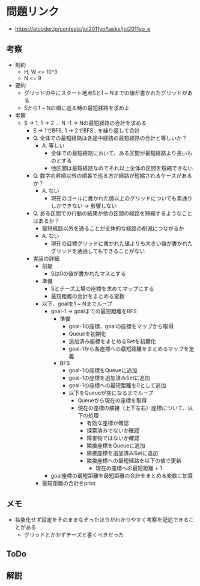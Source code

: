 # 問題リンク
- https://atcoder.jp/contests/joi2011yo/tasks/joi2011yo_e

## 考察
- 制約
    - H, W <= 10^3
    - N <= 9
- 要約
    - グリッドの中にスタート地点Sと1 ~ Nまでの値が書かれたグリッドがある
    - Sから1 ~ Nの順に巡る時の最短経路を求めよ
- 考察
    - S -> 1, 1 -> 2 ... N -1 -> Nの最短経路の合計を求める
        - S -> 1でBFS, 1 -> 2でBFS...を繰り返して合計
        - Q. 全体での最短経路は各途中経路の最短経路の合計と等しいか？
            - A. 等しい
                - 全体での最短経路において、ある区間が最短経路より長いものとする
                - 他区間は最短経路なのでそれ以上全体の区間を短縮できない
        - Q. 数字の昇順以外の順番で巡る方が経路が短縮されるケースがあるか？
            - A. ない
                - 現在のゴールに書かれた値以上のグリッドについても素通りしかできない -> 影響しない
        - Q. ある区間での行動の結果が他の区間の経路を短縮するようなことはあるか？
            - 最短経路以外を通ることが全体的な経路の削減につながるか
            - A. ない
                - 現在の目標グリッドに書かれた値よりも大きい値が書かれたグリッドを通過してもできることがない
        - 実装の詳細
            - 前提
                - Sは0の値が書かれたマスとする
            - 準備
                - Sとチーズ工場の座標を求めてマップにする
                - 最短距離の合計をまとめる変数
            - 以下、goalを1 ~ Nまでループ
                - goal-1 -> goalまでの最短距離をBFS
                    - 準備
                        - goal-1の座標、goalの座標をマップから取得
                        - Queueを初期化
                        - 追加済み座標をまとめるSetを初期化
                        - goal-1から各座標への最短距離をまとめるマップを定義
                    - BFS
                        - goal-1の座標をQueueに追加
                        - goal-1の座標を追加済みSetに追加
                        - goal-1の座標への最短距離を0として追加
                        - 以下をQueueが空になるまでループ
                            - Queueから現在の座標を取得
                            - 現在の座標の隣接（上下左右）座標について、以下の処理
                                - 有効な座標か確認
                                - 探索済みでないか確認
                                - 障害物ではないか確認
                                - 隣接座標をQueueに追加
                                - 隣接座標を追加済みSetに追加
                                - 隣接座標への最短経路を以下の値で更新
                                    - 現在の座標への最短距離 + 1
                - goal座標の最短距離を最短距離の合計をまとめる変数に加算
            - 最短距離の合計をprint


## メモ
- 抽象化せず設定をそのままなぞったほうがわかりやすく考察を記述できることがある
    - グリッドとかかずチーズと書くべきだった

## ToDo

## 解説